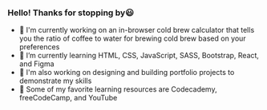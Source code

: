 ### Hello! Thanks for stopping by😃

- 🌟 I'm currently working on an in-browser cold brew calculator that tells you the ratio of coffee to water for brewing cold brew based on your preferences
- 🌟 I’m currently learning HTML, CSS, JavaScript, SASS, Bootstrap, React, and Figma
- 🌟 I'm also working on designing and building portfolio projects to demonstrate my skills
- 🌟 Some of my favorite learning resources are Codecademy, freeCodeCamp, and YouTube
<!--
**cd-codes/cd-codes** is a ✨ _special_ ✨ repository because its `README.md` (this file) appears on your GitHub profile.

Here are some ideas to get you started:

- 🔭 I’m currently working on ...
- 🌱 I’m currently learning ...
- 👯 I’m looking to collaborate on ...
- 🤔 I’m looking for help with ...
- 💬 Ask me about ...
- 📫 How to reach me: ...
- 😄 Pronouns: ...
- ⚡ Fun fact: ...
-->
